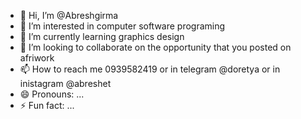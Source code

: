 - 👋 Hi, I’m @Abreshgirma
- 👀 I’m interested in computer software programing 
- 🌱 I’m currently learning graphics design 
- 💞️ I’m looking to collaborate on the opportunity  that you posted on afriwork
- 📫 How to reach me 0939582419 or in telegram @doretya or in inistagram @abreshet  
- 😄 Pronouns: ...
- ⚡ Fun fact: ...

<!---
Abreshgirma/Abreshgirma is a ✨ special ✨ repository because its `README.md` (this file) appears on your GitHub profile.
You can click the Preview link to take a look at your changes.
--->
